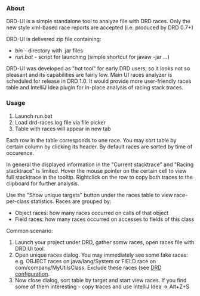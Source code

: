 ### About

DRD-UI is a simple standalone tool to analyze file with DRD races. 
Only the new style xml-based race reports are accepted (i.e. produced by DRD 0.7+)

DRD-UI is delivered zip file containing:

* _bin_ - directory with .jar files
* _run.bat_ - script for launching (simple shortcut for javaw -jar ...) 

DRD-UI was developed as "hot tool" for early DRD users, so it looks not so pleasant and its capabilities are fairly low.
Main UI races analyzer is scheduled for release in DRD 1.0.
It would provide more user-friendly races table and IntelliJ Idea plugin for in-place analysis of racing stack traces.

### Usage
1. Launch run.bat
2. Load drd-races.log file via file picker
3. Table with races will appear in new tab

Each row in the table corresponds to one race.
You may sort table by certain column by clicking its header. By default races are sorted by time of occurence.

In general the displayed information in the "Current stacktrace" and "Racing stacktrace" is limited.
Hover the mouse pointer on the certain cell to view full stacktrace in the tooltip.
Rightclick on the row to copy both traces to the clipboard for further analysis.

Use the "Show unique targets" button under the races table to view race-per-class statistics. Races are grouped by:

* Object races: how many races occurred on calls of that object
* Field races: how many races occurred on accesses to fields of this class

Common scenario:
1. Launch your project under DRD, gather somw races, open races file with DRD UI tool.
2. Open unique races dialog. You may immediately see some fake races: e.g. OBJECT races on java/lang/System or FIELD race on com/company/MyUtilsClass. Exclude these races (see [DRD configuration](https://code.devexperts.com/display/DRD/Documentation).
3. Now close dialog, sort table by target and start view races. If you find some of them interesting - copy traces and use IntelliJ Idea -> Alt+Z+S